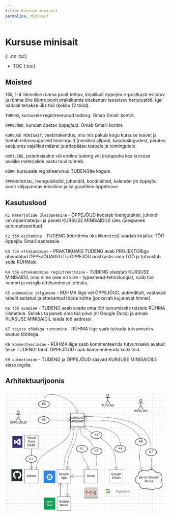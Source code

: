 ```yaml
---
title: Kursuse minisait
permalink: Minisait
---
```


# Kursuse minisait
{: .no_toc}

- TOC
{:toc}

## Mõisted

`TÖÖ`, 1-4 liikmelise rühma poolt tehtav, kirjalikult õppejõu e-postkasti esitatav ja rühma ühe liikme poolt praktikumis ettekantav iseseisev harjutustöö. Igal nädalal tehakse üks töö (kokku 12 tööd).

`TUDENG`, kursusele registreerunud tudeng. Omab Gmaili kontot.

`ÕPPEJÕUD`, kursust õpetav õppejõud. Omab Gmaili kontot.

`KURSUSE MINISAIT`, veebirakendus, mis mis pakub kogu kursuse teavet ja toetab mitmesuguseid toiminguid (nendest allpool, kasutuslugudes), piirates seejuures vajalikul määral juurdepääsu teabele ja toimingutele.

`HUVILINE`, potentsiaalne või endine tudeng või ükstapuha kes kursuse avalike materjalide vastu huvi tunneb.

`RÜHM`, kursusele registreerunud TUDENGIte kogum.

`ÕPPEMATERJAL`, loengutekstid, juhendid, koodinäited, kalender jm õppejõu poolt väljapandav tekstiline ja ka graafiline õppeteave.

## Kasutuslood

`K1 materjalide ülespanemine` - ÕPPEJÕUD koostab loenguteksti, juhendi vm õppematerjali ja paneb KURSUSE MINISAIDILE üles (ülespanek automatiseeritud).

`K2 töö esitamine` - TUDENG (töörühma üks liikmetest) saadab kirjaliku TÖÖ õppejõu Gmaili aadressile.

`K3 töö ettekandmine` - PRAKTIKUMIS TUDENG avab PROJEKTORiga ühendatud ÕPPEJÕUARVUTIs ÕPPEJÕU postkastis oma TÖÖ ja tutvustab seda RÜHMale.

`K4 töö ettekandmise registreerimine` - TUDENG sisestab KURSUSE MINISAIDIL oma nime (see on kiire - typeahead-tehnoloogia), valib töö numbri ja märgib ettekandmise tehtuks.

`K5 edenemise jälgimine` - RÜHMA liige või ÕPPEJÕUD, autenditult, vaatavad tabelit esitatud ja ettekantud tööde kohta (jooksvalt kujunevat hinnet).

`K6 töö avamine` - TUDENG saab avada oma töö tutvumiseks teistele RÜHMA liikmetele. Selleks ta paneb oma töö pilve (nt Google Docs) ja annab KURSUSE MINISAIDIL teada töö aadressi.

`K7 teiste töödega tutvumine` - RÜHMA liige saab tutvuda tutvumiseks avatud töödega.

`K8 kommenteerimine` - RÜHMA liige saab kommenteerida tutvumiseks avatud teise TUDENGI tööd. ÕPPEJÕUD saab kommenteerida kõiki töid.

`K9 autentimine` - TUDENG ja ÕPPEJÕUD saavad KURSUSE MINISAIDILE sisse logida.

## Arhitektuurijoonis

<img src='img/Minisait.PNG' style='width:700px'>
